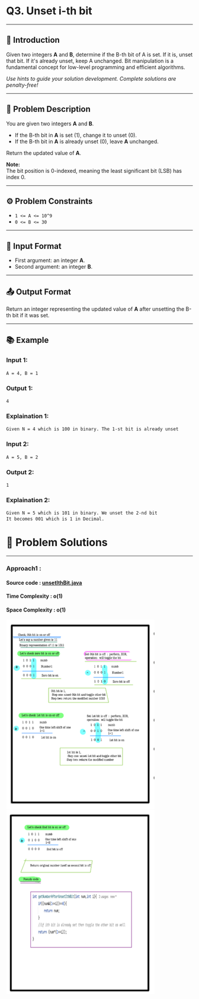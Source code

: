 # Q3. Unset i-th bit

---

## 🚀 Introduction
Given two integers **A** and **B**, determine if the B-th bit of A is set. If it is, unset that bit. If it's already unset, keep A unchanged. Bit manipulation is a fundamental concept for low-level programming and efficient algorithms.

_Use hints to guide your solution development. Complete solutions are penalty-free!_

---

## 📝 Problem Description
You are given two integers **A** and **B**.

- If the B-th bit in **A** is set (1), change it to unset (0).
- If the B-th bit in **A** is already unset (0), leave **A** unchanged.

Return the updated value of **A**.

**Note:**  
The bit position is 0-indexed, meaning the least significant bit (LSB) has index 0.

---

## ⚙️ Problem Constraints
- `1 <= A <= 10^9`
- `0 <= B <= 30`

---

## 📝 Input Format
- First argument: an integer **A**.
- Second argument: an integer **B**.

---

## 📤 Output Format
Return an integer representing the updated value of **A** after unsetting the B-th bit if it was set.

---

## 📚 Example

### Input 1:
```plaintext
A = 4, B = 1
```
### Output 1:
```plaintext
4
```
### Explaination 1:
```plaintext
Given N = 4 which is 100 in binary. The 1-st bit is already unset
```
### Input 2:
```plaintext
A = 5, B = 2
```
### Output 2:
```plaintext
1
```
### Explaination 2:
```plaintext
Given N = 5 which is 101 in binary. We unset the 2-nd bit
It becomes 001 which is 1 in Decimal.
```
# 📝 Problem Solutions
---
### Approach1 :
#### Source code : [unsetIthBit.java](../../src/bitManipulationOne/unsetIthBit/unsetIthBit.java)
#### Time Complexity : o(1)
#### Space Complexity : o(1)

 <img src="../../images/bitManipulationOne/unsetIthBit/step1.jpg" alt="My Image" width="400" /> 
 <img src="../../images/bitManipulationOne/unsetIthBit/step2.jpg" alt="My Image" width="400" /> 